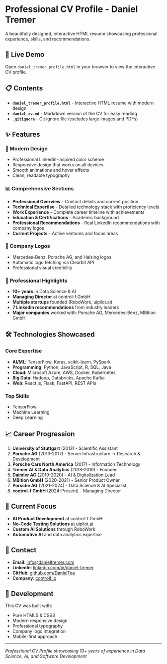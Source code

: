 # Professional CV Profile - Daniel Tremer

A beautifully designed, interactive HTML resume showcasing professional experience, skills, and recommendations.

## 🚀 Live Demo

Open `daniel_tremer_profile.html` in your browser to view the interactive CV profile.

## 📋 Contents

- **`daniel_tremer_profile.html`** - Interactive HTML resume with modern design
- **`daniel_cv.md`** - Markdown version of the CV for easy reading
- **`.gitignore`** - Git ignore file (excludes large images and PDFs)

## ✨ Features

### 🎨 Modern Design
- Professional LinkedIn-inspired color scheme
- Responsive design that works on all devices
- Smooth animations and hover effects
- Clean, readable typography

### 📊 Comprehensive Sections
- **Professional Overview** - Contact details and current position
- **Technical Expertise** - Detailed technology stack with proficiency levels
- **Work Experience** - Complete career timeline with achievements
- **Education & Certifications** - Academic background
- **Professional Recommendations** - Real LinkedIn recommendations with company logos
- **Current Projects** - Active ventures and focus areas

### 🏢 Company Logos
- Mercedes-Benz, Porsche AG, and Helsing logos
- Automatic logo fetching via Clearbit API
- Professional visual credibility

### 💼 Professional Highlights
- **10+ years** in Data Science & AI
- **Managing Director** at control-f GmbH
- **Multiple startups** founded (RoboWork, uipilot.ai)
- **7 LinkedIn recommendations** from industry leaders
- **Major companies** worked with: Porsche AG, Mercedes-Benz, MBition GmbH

## 🛠 Technologies Showcased

### Core Expertise
- **AI/ML**: TensorFlow, Keras, scikit-learn, PySpark
- **Programming**: Python, JavaScript, R, SQL, Java
- **Cloud**: Microsoft Azure, AWS, Docker, Kubernetes
- **Big Data**: Hadoop, Databricks, Apache Kafka
- **Web**: React.js, Flask, FastAPI, REST APIs

### Top Skills
- TensorFlow
- Machine Learning  
- Deep Learning

## 📈 Career Progression

1. **University of Stuttgart** (2013) - Scientific Assistant
2. **Porsche AG** (2013-2017) - Server Infrastructure → Research & Development
3. **Porsche Cars North America** (2017) - Information Technology
4. **Tremer AI & Data Analytics** (2018-2019) - Founder
5. **Daimler AG** (2019-2020) - AI & Digitalization Lead
6. **MBition GmbH** (2020-2021) - Senior Product Owner
7. **Porsche AG** (2021-2024) - Data Science & AI Specialist
8. **control-f GmbH** (2024-Present) - Managing Director

## 🎯 Current Focus

- **AI Product Development** at control-f GmbH
- **No-Code Testing Solutions** at uipilot.ai
- **Custom AI Solutions** through RoboWork
- **Automotive AI** and data analytics expertise

## 📱 Contact

- **Email**: info@danieltremer.com
- **LinkedIn**: [linkedin.com/in/daniel-tremer](https://www.linkedin.com/in/daniel-tremer/)
- **GitHub**: [github.com/DanielTea](https://github.com/DanielTea)
- **Company**: [controlf.io](https://controlf.io)

## 🔧 Development

This CV was built with:
- Pure HTML5 & CSS3
- Modern responsive design
- Professional typography
- Company logo integration
- Mobile-first approach

---

*Professional CV Profile showcasing 10+ years of experience in Data Science, AI, and Software Development* 